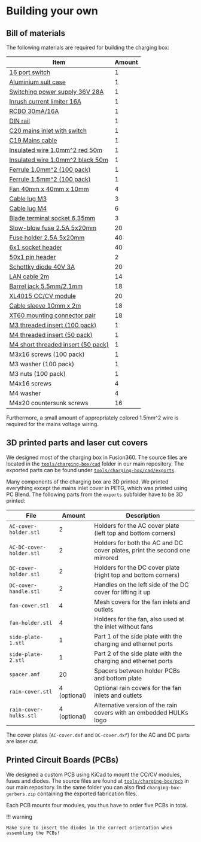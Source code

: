 # Building your own

## Bill of materials

The following materials are required for building the charging box:

| Item                                                                                                                                   | Amount |
| -------------------------------------------------------------------------------------------------------------------------------------- | ------ |
| [16 port switch](https://www.reichelt.de/switch-16-port-gigabit-ethernet-tplink-tl-sg116e-p240948.html)                                | 1      |
| [Aluminium suit case](https://www.reichelt.de/koffer-fuer-messgeraete-350-x-120-x-500-mm-peaktech-7270-p141222.html)                   | 1      |
| [Switching power supply 36V 28A](https://www.reichelt.de/schaltnetzteil-geschlossen-1000-w-36-v-28-a-mw-uhp-1000-36-p306677.html)      | 1      |
| [Inrush current limiter 16A](https://www.reichelt.de/einschaltstrombegrenzer-hutschiene-16-a-icl-16r-p306700.html)                     | 1      |
| [RCBO 30mA/16A](https://www.reichelt.de/fi-ls-schalter-char-b-unverzoegert-16-a-2-polig-lsfi-1356-6-p166211.html)                      | 1      |
| [DIN rail](https://www.reichelt.de/norm-tragschiene-fuer-verteilergehaeuse-hut-35x7-250-p62001.html)                                   | 1      |
| [C20 mains inlet with switch](https://www.reichelt.de/kaltgeraetestecker-mit-schalter-16-a-c20-kes-16-5-p53033.html)                   | 1      |
| [C19 Mains cable](https://www.reichelt.de/netzkabel-schutzkontakt-stecker-typ-e-f-90-gew-0-5m-km-sk0190-s005-p336494.html)             | 1      |
| [Insulated wire 1.0mm^2 red 50m](https://www.reichelt.de/schaltlitze-h05v-k-1-0-mm-50-m-rot-h05vk-1-0-50rt-p69493.html)                | 1      |
| [Insulated wire 1.0mm^2 black 50m](https://www.reichelt.de/schaltlitze-h05v-k-1-0-mm-50-m-schwarz-h05vk-1-0-50sw-p69494.html)          | 1      |
| [Ferrule 1.0mm^2 (100 pack)](https://www.reichelt.de/100er-pack-aderendhuelsen-isoliert-1-0mm--aehi-1-0-100-p24718.html)               | 1      |
| [Ferrule 1.5mm^2 (100 pack)](https://www.reichelt.de/100er-pack-aderendhuelsen-isoliert-1-5mm--aehi-1-5-100-p24719.html)               | 1      |
| [Fan 40mm x 40mm x 10mm](https://www.reichelt.de/axialluefter-40x40x10mm-12v-13-9m-h-28-2dba-sun-ee40101s1-1-p260552.html)             | 4      |
| [Cable lug M3](https://www.reichelt.de/gabel-kerbschuhe-fuer-m3-rot-vt-gk-r-3-p231363.html)                                            | 3      |
| [Cable lug M4](https://www.reichelt.de/gabel-kerbschuhe-fuer-m4-rot-vt-gk-r-4-p231364.html)                                            | 6      |
| [Blade terminal socket 6.35mm](https://www.reichelt.de/flachsteckerhuelse-vollisoliert-breite-6-35mm-gelb-vt-ifsh-g-6-35-p231370.html) | 3      |
| [Slow-blow fuse 2.5A 5x20mm](https://www.reichelt.de/feinsicherung-5x20mm-mitteltraege-2-5a-mtr-2-5a-p13246.html)                      | 20     |
| [Fuse holder 2.5A 5x20mm](https://www.reichelt.de/sicherungshalter-5x20mm-max-6-3a-500v-pl-120000-p14679.html)                         | 40     |
| [6x1 socket header](https://www.reichelt.de/buchsenleisten-2-54-mm-1x06-gerade-mpe-094-1-006-p119915.html)                             | 40     |
| [50x1 pin header](https://www.reichelt.de/50pol-stiftleiste-gerade-rm-2-54-sl-1x50g-2-54-p19508.html)                                  | 2      |
| [Schottky diode 40V 3A](https://www.reichelt.de/schottkydiode-40-v-3-a-do-201ad-1n-5822-tsc-p216714.html)                              | 20     |
| [LAN cable 2m](https://www.reichelt.de/cat-6-flachkabel-ftp-schwarz-2m-value-21990972-p333024.html)                                    | 14     |
| [Barrel jack 5.5mm/2.1mm](https://www.reichelt.de/hohlstecker-knickschutz-aussen-5-5-mm-innen-2-1-mm-hs-21-13-p249894.html)            | 18     |
| [XL4015 CC/CV module](https://www.ebay.de/itm/176018098237)                                                                            | 20     |
| [Cable sleeve 10mm x 2m](https://www.ebay.de/itm/171827787141)                                                                         | 18     |
| [XT60 mounting connector pair](https://www.ebay.de/itm/175132601002)                                                                   | 18     |
| [M3 threaded insert (100 pack)](https://cnckitchen.store/products/gewindeeinsatz-threaded-insert-m3-standard-100-stk-pcs)              | 1      |
| [M4 threaded insert (50 pack)](https://cnckitchen.store/products/gewindeeinsatz-threaded-insert-m4-standard-50-stk-pcs)                | 1      |
| [M4 short threaded insert (50 pack)](https://cnckitchen.store/products/gewindeeinsatz-threaded-insert-m4-short-50-stk-pcs)             | 1      |
| M3x16 screws (100 pack)                                                                                                                | 1      |
| M3 washer (100 pack)                                                                                                                   | 1      |
| M3 nuts (100 pack)                                                                                                                     | 1      |
| M4x16 screws                                                                                                                           | 4      |
| M4 washer                                                                                                                              | 4      |
| M4x20 countersunk screws                                                                                                               | 16     |

Furthermore, a small amount of appropriately colored 1.5mm^2 wire is required for the mains voltage wiring.

## 3D printed parts and laser cut covers

We designed most of the charging box in Fusion360. The source files are located in the [`tools/charging-box/cad`](https://github.com/HULKs/hulk/tree/main/tools/charging-box/cad) folder in our main repository. The exported parts can be found under [`tools/charging-box/cad/exports`](https://github.com/HULKs/hulk/tree/main/tools/charging-box/cad/exports).

Many components of the charging box are 3D printed. We printed everything except the mains inlet cover in PETG, which was printed using PC Blend.
The following parts from the `exports` subfolder have to be 3D printed:

| File                     | Amount       | Description                                                                |
| ------------------------ | ------------ | -------------------------------------------------------------------------- |
| `AC-cover-holder.stl`    | 2            | Holders for the AC cover plate (left top and bottom corners)               |
| `AC-DC-cover-holder.stl` | 2            | Holders for both the AC and DC cover plates, print the second one mirrored |
| `DC-cover-holder.stl`    | 2            | Holders for the DC cover plate (right top and bottom corners)              |
| `DC-cover-handle.stl`    | 2            | Handles on the left side of the DC cover for lifting it up                 |
| `fan-cover.stl`          | 4            | Mesh covers for the fan inlets and outlets                                 |
| `fan-holder.stl`         | 4            | Holders for the fan, also used at the inlet without fans                   |
| `side-plate-1.stl`       | 1            | Part 1 of the side plate with the charging and ethernet ports              |
| `side-plate-2.stl`       | 1            | Part 2 of the side plate with the charging and ethernet ports              |
| `spacer.amf`             | 20           | Spacers between holder PCBs and bottom plate                               |
| `rain-cover.stl`         | 4 (optional) | Optional rain covers for the fan inlets and outlets                        |
| `rain-cover-hulks.stl`   | 4 (optional) | Alternative version of the rain covers with an embedded HULKs logo         |

The cover plates (`AC-cover.dxf` and `DC-cover.dxf`) for the AC and DC parts are laser cut.

## Printed Circuit Boards (PCBs)

We designed a custom PCB using KiCad to mount the CC/CV modules, fuses and diodes.
The source files are found at [`tools/charging-box/pcb`](https://github.com/HULKs/hulk/tree/main/tools/charging-box/pcb) in our main repository.
In the same folder you can also find `charging-box-gerbers.zip` containing the exported fabrication files.

Each PCB mounts four modules, you thus have to order five PCBs in total.

!!! warning

    Make sure to insert the diodes in the correct orientation when assembling the PCBs!

